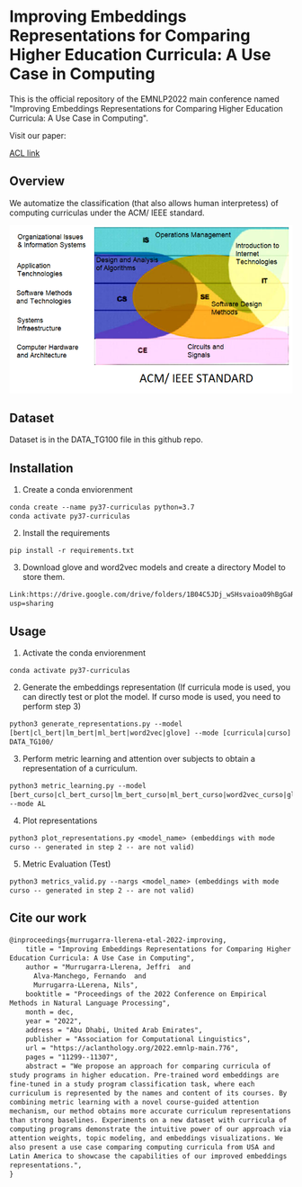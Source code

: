 # Improving Embeddings Representations for Comparing Higher Education Curricula: A Use Case in Computing

This is the official repository of the EMNLP2022 main conference named "Improving Embeddings Representations for Comparing Higher Education Curricula: A Use Case in Computing".

Visit our paper:

[ACL link](https://aclanthology.org/2022.emnlp-main.776/) 

## Overview

We automatize the classification (that also allows human interpretess) of computing curriculas under the ACM/ IEEE standard.

![Key Idea](key_idea.png)

## Dataset

Dataset is in the DATA_TG100 file in this github repo.

## Installation

1. Create a conda enviorenment

```
conda create --name py37-curriculas python=3.7
conda activate py37-curriculas
```

2. Install the requirements

```
pip install -r requirements.txt
```

3. Download glove and word2vec models and create a directory Model to store them.
   
```
Link:https://drive.google.com/drive/folders/1B04C5JDj_wSHsvaioa09hBgGaROKi_8u?usp=sharing
```

## Usage

1. Activate the conda enviorenment

```
conda activate py37-curriculas
```

2. Generate the embeddings representation (If curricula mode is used, you can directly test or plot the model. If curso mode is used, you need to perform step 3)

```
python3 generate_representations.py --model [bert|cl_bert|lm_bert|ml_bert|word2vec|glove] --mode [curricula|curso] DATA_TG100/
```

3. Perform metric learning and attention over subjects to obtain a representation of a curriculum.

```
python3 metric_learning.py --model [bert_curso|cl_bert_curso|lm_bert_curso|ml_bert_curso|word2vec_curso|glove_curso] --mode AL
```


4. Plot representations

```
python3 plot_representations.py <model_name> (embeddings with mode curso -- generated in step 2 -- are not valid)
```

5. Metric Evaluation (Test)

```
python3 metrics_valid.py --nargs <model_name> (embeddings with mode curso -- generated in step 2 -- are not valid)
```




## Cite our work

```
@inproceedings{murrugarra-llerena-etal-2022-improving,
    title = "Improving Embeddings Representations for Comparing Higher Education Curricula: A Use Case in Computing",
    author = "Murrugarra-Llerena, Jeffri  and
      Alva-Manchego, Fernando  and
      Murrugarra-LLerena, Nils",
    booktitle = "Proceedings of the 2022 Conference on Empirical Methods in Natural Language Processing",
    month = dec,
    year = "2022",
    address = "Abu Dhabi, United Arab Emirates",
    publisher = "Association for Computational Linguistics",
    url = "https://aclanthology.org/2022.emnlp-main.776",
    pages = "11299--11307",
    abstract = "We propose an approach for comparing curricula of study programs in higher education. Pre-trained word embeddings are fine-tuned in a study program classification task, where each curriculum is represented by the names and content of its courses. By combining metric learning with a novel course-guided attention mechanism, our method obtains more accurate curriculum representations than strong baselines. Experiments on a new dataset with curricula of computing programs demonstrate the intuitive power of our approach via attention weights, topic modeling, and embeddings visualizations. We also present a use case comparing computing curricula from USA and Latin America to showcase the capabilities of our improved embeddings representations.",
}

```
